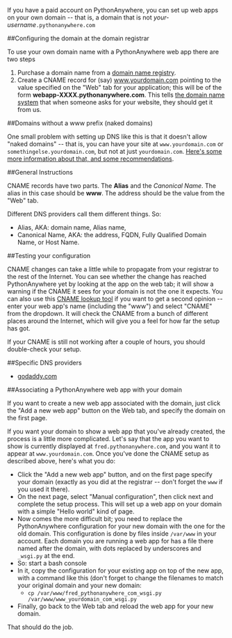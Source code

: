 
<!--
.. title: Setting up a custom domain on PythonAnywhere
.. slug: OwnDomains
.. date: 2015-05-13 14:35:28 UTC+01:00
.. tags:
.. category:
.. link:
.. description:
.. type: text
-->



If you have a paid account on PythonAnywhere, you can set up web apps on your own domain -- that is, a domain that is not *your-username*`.pythonanywhere.com`


##Configuring the domain at the domain registrar


To use your own domain name with a PythonAnywhere web app there are two steps 

  1. Purchase a domain name from a [domain name registry](https://en.wikipedia.org/wiki/Domain_name_registry). 
  1. Create a CNAME record for (say) www.yourdomain.com pointing to the value specified on the "Web" tab for your application; this will be of the form **webapp-XXXX.pythonanywhere.com**. This tells [the domain name system](//en.wikipedia.org/wiki/Domain_Name_System) that when someone asks for your website, they should get it from us. 


##Domains without a www prefix (naked domains)


One small problem with setting up DNS like this is that it doesn't allow "naked domains" -- that is, you can have your site at `www.yourdomain.com` or `somethingelse.yourdomain.com`, but not at just `yourdomain.com`. [Here's some more information about that, and some recommendations](/pages/NakedDomains). 


##General Instructions


CNAME records have two parts. The **Alias** and the *Canonical Name*. The alias in this case should be **www**. The address should be the value from the "Web" tab. 

Different DNS providers call them different things. So: 

  * Alias, AKA: domain name, Alias name, 
  * Canonical Name, AKA: the address, FQDN, Fully Qualified Domain Name, or Host Name. 


##Testing your configuration


CNAME changes can take a little while to propagate from your registrar to the rest of the Internet. You can see whether the change has reached PythonAnywhere yet by looking at the app on the web tab; it will show a warning if the CNAME it sees for your domain is not the one it expects. You can also use this [CNAME lookup tool](https://www.whatsmydns.net/) if you want to get a second opinion -- enter your web app's name (including the "www") and select "CNAME" from the dropdown. It will check the CNAME from a bunch of different places around the Internet, which will give you a feel for how far the setup has got. 

If your CNAME is still not working after a couple of hours, you should double-check your setup. 


##Specific DNS providers


  * [godaddy.com](//support.godaddy.com/help/article/7921/adding-or-editing-cname-records)


##Associating a PythonAnywhere web app with your domain


If you want to create a new web app associated with the domain, just click the "Add a new web app" button on the Web tab, and specify the domain on the first page. 

If you want your domain to show a web app that you've already created, the process is a little more complicated. Let's say that the app you want to show is currently displayed at `fred.pythonanywhere.com`, and you want it to appear at `www.yourdomain.com`. Once you've done the CNAME setup as described above, here's what you do: 

  * Click the "Add a new web app" button, and on the first page specify your domain (exactly as you did at the registrar -- don't forget the `www` if you used it there). 
  * On the next page, select "Manual configuration", then click next and complete the setup process. This will set up a web app on your domain with a simple "Hello world" kind of page. 
  * Now comes the more difficult bit; you need to replace the PythonAnywhere configuration for your new domain with the one for the old domain. This configuration is done by files inside `/var/www` in your account. Each domain you are running a web app for has a file there named after the domain, with dots replaced by underscores and `_wsgi.py` at the end. 
  * So: start a bash console 
  * In it, copy the configuration for your existing app on top of the new app, with a command like this (don't forget to change the filenames to match your original domain and your new domain: 
    * `cp /var/www/fred_pythonanywhere_com_wsgi.py /var/www/www_yourdomain_com_wsgi.py`
  * Finally, go back to the Web tab and reload the web app for your new domain. 

That should do the job. 
